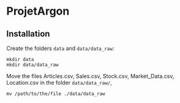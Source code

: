 # ProjetArgon

## Installation
Create the folders `data` and `data/data_raw`:
```
mkdir data
mkdir data/data_raw
```

Move the files Articles.csv, Sales.csv, Stock.csv, Market_Data.csv, Location.csv in the folder `data/data_raw/`,
```
mv /path/to/the/file ./data/data_raw
```